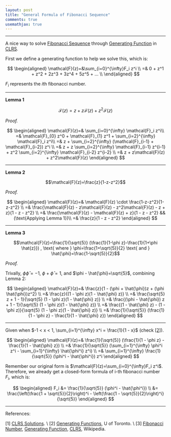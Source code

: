 ```yaml
---
layout: post
title: "General Formula of Fibonacci Sequence"
comments: true
usemathjax: true
---
```


---

A nice way to solve <a href="https://en.wikipedia.org/wiki/Fibonacci_number">Fibonacci Sequence</a> through <a href="https://en.wikipedia.org/wiki/Generating_function">Generating Function<a/> in <a href="https://en.wikipedia.org/wiki/Introduction_to_Algorithms">CLRS</a>.

First we define a generating function to help we solve this, which is:

$$
\begin{aligned}
\mathcal{F}(z)=&\sum_{i=0}^{\infty}F_i z^i \\
=& 0 + z^1 + z^2 + 2z^3 + 3z^4 + 5z^5 + …  \\
\end{aligned}
$$

$F_i$ represents the $i$th fibonacci number.

------------------------------------------------------------------------

$\textbf{Lemma 1}$

$$\mathcal{F}(z)=z+z\mathcal{F}(z)+z^2\mathcal{F}(z)$$

$\textit{Proof.}$

$$
\begin{aligned}
\mathcal{F}(z)=& \sum_{i=0}^{\infty} \mathcal{F}_i z^i\\
=& \mathcal{F}_{0} z^0 + \mathcal{F}_{1} z^1 + \sum_{i=2}^{\infty} \mathcal{F}_i z^i\\
=& z + \sum_{i=2}^{\infty} (\mathcal{F}_{i-1} + \mathcal{F}_{i-2}) z^i \\
=& z + z \sum_{i=2}^{\infty} \mathcal{F}_{i-1} z^{i-1} + z^2 \sum_{i=2}^{\infty} \mathcal{F}_{i-2} z^{i-2} \\
=& z + z\mathcal{F}(z) + z^2\mathcal{F}(z)
\end{aligned}
$$

------------------------------------------------------------------------

$\textbf{Lemma 2}$

$$\mathcal{F}(z)=\frac{z}{1-z-z^2}$$

$\textit{Proof.}$

$$
\begin{aligned}
\mathcal{F}(z)=& \mathcal{F}(z) \cdot \frac{1-z-z^2}{1-z-z^2} \\
=& \frac{\mathcal{F}(z) - z\mathcal{F}(z) - z^2\mathcal{F}(z) - z + z}{1 - z - z^2} \\
=& \frac{\mathcal{F}(z) - \mathcal{F}(z) + z}{1 - z - z^2}  && (\text{Applying Lemma 1})\\
=& \frac{z}{1 - z - z^2}
\end{aligned}
$$

------------------------------------------------------------------------

$\textbf{Lemma 3}$

$$\mathcal{F}(z)=\frac{1}{\sqrt{5}} (\frac{1}{1-\phi z}-\frac{1}{1+\phi \hat{z}})
, \text{ where } \phi=\frac{1+\sqrt{5}}{2} \text{ and } \hat{\phi}=\frac{1-\sqrt{5}}{2}$$

$\textit{Proof.}$


Trivally, $\phi \hat{\phi}=-1$, $\phi + \hat{\phi}=1$, and $\phi - \hat{\phi}=\sqrt{5}$, combining Lemma 2:

$$
\begin{aligned}
\mathcal{F}(z)=& \frac{z}{1 - (\phi + \hat{\phi})z + (\phi \hat{\phi})z^2} \\
=& \frac{z}{(1 - \phi z)(1 - \hat{\phi} z)} \\
=& \frac{\sqrt{5} z + 1 - 1}{\sqrt{5} (1 - \phi z)(1 - \hat{\phi} z)} \\
=& \frac{(\phi - \hat{\phi}) z + 1 - 1}{\sqrt{5} (1 - \phi z)(1 - \hat{\phi} z)} \\
=& \frac{(1 - \hat{\phi} z) - (1 - \phi z)}{\sqrt{5} (1 - \phi z)(1 - \hat{\phi} z)} \\
=& \frac{1}{\sqrt{5}} (\frac{1}{1 - \phi z} - \frac{1}{1 - \hat{\phi} z})
\end{aligned}
$$

------------------------------------------------------------------------

Given when $-1 < x < 1, \sum_{i=1}^{\infty} x^i = \frac{1}{1 - x}$ (check <a href="#reference_2">[2]</a>).

$$
\begin{aligned}
\mathcal{F}(z)=& \frac{1}{\sqrt{5}} (\frac{1}{1 - \phi z} - \frac{1}{1 - \hat{\phi} z}) \\
=& \frac{1}{\sqrt{5}} (\sum_{i=1}^{\infty} \phi^i z^i - \sum_{i=1}^{\infty} \hat{\phi^i} z^i) \\
=& \sum_{i=1}^{\infty} \frac{1}{\sqrt{5}} (\phi^i - \hat{\phi^i}) z^i
\end{aligned}
$$

Remember our original form is $\mathcal{F}(z)=\sum_{i=0}^{\infty}F_i z^i$. Therefore, we already get a closed-form formula of i-th fibonacci number $F_i$, which is:

$$
\begin{aligned}
F_i &= \frac{1}{\sqrt{5}} (\phi^i - \hat{\phi^i}) \\
&= \frac{\left(\frac{1 + \sqrt{5}}{2}\right)^i - \left(\frac{1 - \sqrt{5}}{2}\right)^i}{\sqrt{5}}
\end{aligned}
$$

------------------------------------------------------------------------
References:

[1] <a href="https://walkccc.me/CLRS/">CLRS Solutions</a>. \\
[2] <a name="reference_2" href="http://www.math.toronto.edu/mnica/csplash.pdf">Generating Functions</a>,
U of Toronto. \\
[3] <a href="https://en.wikipedia.org/wiki/Fibonacci_number">Fibonacci Number</a>,
<a href="https://en.wikipedia.org/wiki/Generating_function">Generating Function</a>,
<a href="https://en.wikipedia.org/wiki/Introduction_to_Algorithms">CLRS</a>, Wikipedia.
